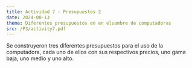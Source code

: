 ```yaml
---
title: Actividad 7 - Presupuestos 2
date: 2024-08-13
theme: Diferentes presupuestos en en elsambre de computadoras
src: /P3/activity7.pdf
---
```


Se construyeron tres diferentes presupuestos para el uso de la computadora, cada uno de ellos con sus respectivos precios, uno gama baja, uno medio y uno alto.


